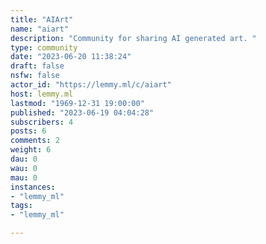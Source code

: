 ```yaml
---
title: "AIArt" 
name: "aiart"
description: "Community for sharing AI generated art. "
type: community
date: "2023-06-20 11:38:24"
draft: false
nsfw: false
actor_id: "https://lemmy.ml/c/aiart"
host: lemmy.ml
lastmod: "1969-12-31 19:00:00"
published: "2023-06-19 04:04:28"
subscribers: 4
posts: 6
comments: 2
weight: 6
dau: 0
wau: 0
mau: 0
instances:
- "lemmy_ml"
tags: 
- "lemmy_ml"

---
```

